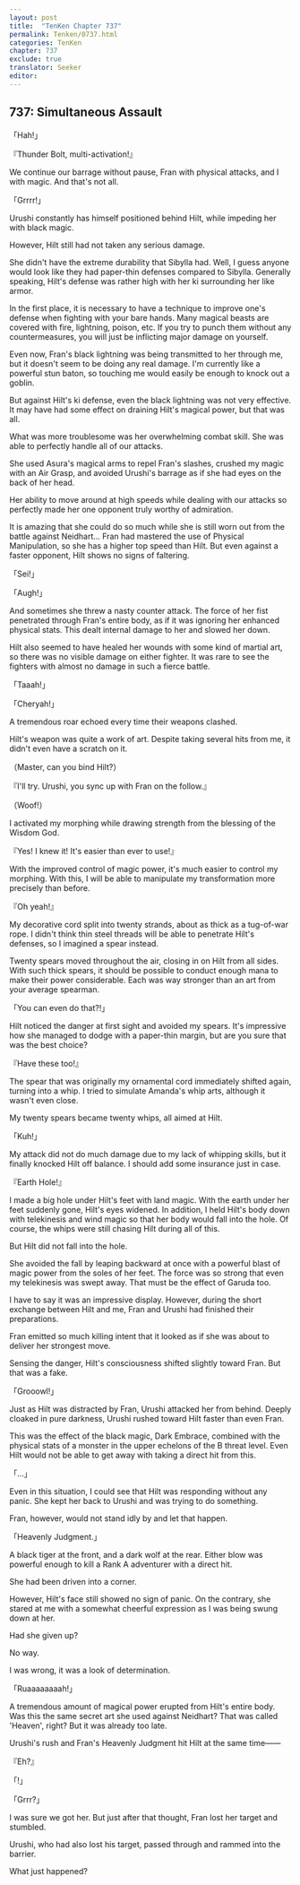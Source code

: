 ```yaml
---
layout: post
title:  "TenKen Chapter 737"
permalink: Tenken/0737.html
categories: TenKen
chapter: 737
exclude: true
translator: Seeker
editor: 
---
```

<h2>737: Simultaneous Assault</h2>

「Hah!」

『Thunder Bolt, multi-activation!』

We continue our barrage without pause, Fran with physical attacks, and I with magic. And that's not all.

「Grrrr!」

Urushi constantly has himself positioned behind Hilt, while impeding her with black magic.

However, Hilt still had not taken any serious damage.

She didn't have the extreme durability that Sibylla had. Well, I guess anyone would look like they had paper-thin defenses compared to Sibylla. Generally speaking, Hilt's defense was rather high with her ki surrounding her like armor.

In the first place, it is necessary to have a technique to improve one's defense when fighting with your bare hands. Many magical beasts are covered with fire, lightning, poison, etc. If you try to punch them without any countermeasures, you will just be inflicting major damage on yourself.

Even now, Fran's black lightning was being transmitted to her through me, but it doesn't seem to be doing any real damage. I'm currently like a powerful stun baton, so touching me would easily be enough to knock out a goblin.

But against Hilt's ki defense, even the black lightning was not very effective. It may have had some effect on draining Hilt's magical power, but that was all.

What was more troublesome was her overwhelming combat skill. She was able to perfectly handle all of our attacks.

She used Asura's magical arms to repel Fran's slashes, crushed my magic with an Air Grasp, and avoided Urushi's barrage as if she had eyes on the back of her head.

Her ability to move around at high speeds while dealing with our attacks so perfectly made her one opponent truly worthy of admiration.

It is amazing that she could do so much while she is still worn out from the battle against Neidhart... Fran had mastered the use of Physical Manipulation, so she has a higher top speed than Hilt. But even against a faster opponent, Hilt shows no signs of faltering.

「Sei!」

「Augh!」

And sometimes she threw a nasty counter attack. The force of her fist penetrated through Fran's entire body, as if it was ignoring her enhanced physical stats. This dealt internal damage to her and slowed her down.

Hilt also seemed to have healed her wounds with some kind of martial art, so there was no visible damage on either fighter. It was rare to see the fighters with almost no damage in such a fierce battle.

「Taaah!」

「Cheryah!」

A tremendous roar echoed every time their weapons clashed.

Hilt's weapon was quite a work of art. Despite taking several hits from me, it didn't even have a scratch on it.

（Master, can you bind Hilt?）

『I'll try. Urushi, you sync up with Fran on the follow.』

（Woof!）

I activated my morphing while drawing strength from the blessing of the Wisdom God.

『Yes! I knew it! It's easier than ever to use!』

With the improved control of magic power, it's much easier to control my morphing. With this, I will be able to manipulate my transformation more precisely than before.

『Oh yeah!』

My decorative cord split into twenty strands, about as thick as a tug-of-war rope. I didn't think thin steel threads will be able to penetrate Hilt's defenses, so I imagined a spear instead.

Twenty spears moved throughout the air, closing in on Hilt from all sides. With such thick spears, it should be possible to conduct enough mana to make their power considerable. Each was way stronger than an art from your average spearman.

「You can even do that?!」

Hilt noticed the danger at first sight and avoided my spears. It's impressive how she managed to dodge with a paper-thin margin, but are you sure that was the best choice?

『Have these too!』

The spear that was originally my ornamental cord immediately shifted again, turning into a whip. I tried to simulate Amanda's whip arts, although it wasn't even close.

My twenty spears became twenty whips, all aimed at Hilt.

「Kuh!」

My attack did not do much damage due to my lack of whipping skills, but it finally knocked Hilt off balance. I should add some insurance just in case.

『Earth Hole!』

I made a big hole under Hilt's feet with land magic. With the earth under her feet suddenly gone, Hilt's eyes widened. In addition, I held Hilt's body down with telekinesis and wind magic so that her body would fall into the hole. Of course, the whips were still chasing Hilt during all of this.

But Hilt did not fall into the hole.

She avoided the fall by leaping backward at once with a powerful blast of magic power from the soles of her feet. The force was so strong that even my telekinesis was swept away. That must be the effect of Garuda too.

I have to say it was an impressive display. However, during the short exchange between Hilt and me, Fran and Urushi had finished their preparations.

Fran emitted so much killing intent that it looked as if she was about to deliver her strongest move.

Sensing the danger, Hilt's consciousness shifted slightly toward Fran. But that was a fake.

「Grooowl!」

Just as Hilt was distracted by Fran, Urushi attacked her from behind. Deeply cloaked in pure darkness, Urushi rushed toward Hilt faster than even Fran.

This was the effect of the black magic, Dark Embrace, combined with the physical stats of a monster in the upper echelons of the B threat level. Even Hilt would not be able to get away with taking a direct hit from this.

「...」

Even in this situation, I could see that Hilt was responding without any panic. She kept her back to Urushi and was trying to do something.

Fran, however, would not stand idly by and let that happen.

「Heavenly Judgment.」

A black tiger at the front, and a dark wolf at the rear. Either blow was powerful enough to kill a Rank A adventurer with a direct hit.

She had been driven into a corner.

However, Hilt's face still showed no sign of panic. On the contrary, she stared at me with a somewhat cheerful expression as I was being swung down at her.

Had she given up?

No way.

I was wrong, it was a look of determination.

「Ruaaaaaaaah!」

A tremendous amount of magical power erupted from Hilt's entire body. Was this the same secret art she used against Neidhart? That was called 'Heaven', right? But it was already too late.

Urushi's rush and Fran's Heavenly Judgment hit Hilt at the same time――

『Eh?』

「!」

「Grrr?」

I was sure we got her. But just after that thought, Fran lost her target and stumbled.

Urushi, who had also lost his target, passed through and rammed into the barrier.

What just happened?



